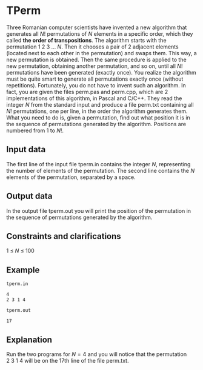 # TPerm

Three Romanian computer scientists have invented a new algorithm that generates all $N!$ permutations of $N$ elements in a specific order, which they called **the order of transpositions**. The algorithm starts with the permutation $1 \ 2 \ 3 \ \dots \ N$. Then it chooses a pair of 2 adjacent elements (located next to each other in the permutation) and swaps them. This way, a new permutation is obtained. Then the same procedure is applied to the new permutation, obtaining another permutation, and so on, until all $N!$ permutations have been generated (exactly once). You realize the algorithm must be quite smart to generate all permutations exactly once (without repetitions). Fortunately, you do not have to invent such an algorithm. In fact, you are given the files perm.pas and perm.cpp, which are 2 implementations of this algorithm, in Pascal and C/C++. They read the integer $N$ from the standard input and produce a file perm.txt containing all $N!$ permutations, one per line, in the order the algorithm generates them. What you need to do is, given a permutation, find out what position it is in the sequence of permutations generated by the algorithm. Positions are numbered from 1 to $N!$.

## Input data

The first line of the input file tperm.in contains the integer $N$, representing the number of elements of the permutation. The second line contains the $N$ elements of the permutation, separated by a space.

## Output data

In the output file tperm.out you will print the position of the permutation in the sequence of permutations generated by the algorithm.

## Constraints and clarifications

1 $\leq$ $N$ $\leq$ 100 

## Example

`tperm.in`
```
4
2 3 1 4
```
`tperm.out`
```
17
```

## Explanation

Run the two programs for $N=4$ and you will notice that the permutation $2 \ 3 \ 1 \ 4$ will be on the 17th line of the file perm.txt.